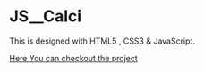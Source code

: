 # JS__Calci
This is designed with HTML5 , CSS3  &amp; JavaScript.

[Here You can checkout the project](https://aritra120.github.io/JS__Calci/)
